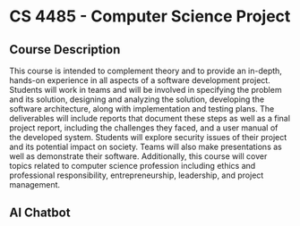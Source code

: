 # CS 4485 - Computer Science Project

## Course Description  
This course is intended to complement theory and to provide an in-depth, hands-on experience in all aspects of a software development project. Students will work in teams and will be involved in specifying the problem and its solution, designing and analyzing the solution, developing the software architecture, along with implementation and testing plans. The deliverables will include reports that document these steps as well as a final project report, including the challenges they faced, and a user manual of the developed system. Students will explore security issues of their project and its potential impact on society. Teams will also make presentations as well as demonstrate their software. Additionally, this course will cover topics related to computer science profession including ethics and professional responsibility, entrepreneurship, leadership, and project management.

## AI Chatbot